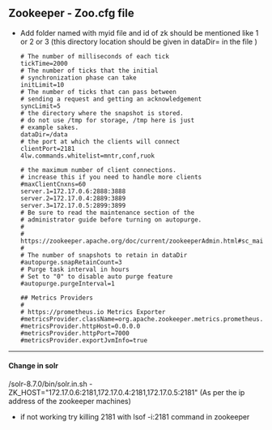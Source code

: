 ## Zookeeper - Zoo.cfg file

* Add folder named with myid file and id of zk should be mentioned like 1 or 2 or 3 (this directory location should be given in dataDir= in the file )
    
      # The number of milliseconds of each tick
      tickTime=2000
      # The number of ticks that the initial 
      # synchronization phase can take
      initLimit=10
      # The number of ticks that can pass between 
      # sending a request and getting an acknowledgement
      syncLimit=5
      # the directory where the snapshot is stored.
      # do not use /tmp for storage, /tmp here is just 
      # example sakes.
      dataDir=/data
      # the port at which the clients will connect
      clientPort=2181
      4lw.commands.whitelist=mntr,conf,ruok
      
      # the maximum number of client connections.
      # increase this if you need to handle more clients
      #maxClientCnxns=60
      server.1=172.17.0.6:2888:3888
      server.2=172.17.0.4:2889:3889
      server.3=172.17.0.5:2899:3899
      # Be sure to read the maintenance section of the 
      # administrator guide before turning on autopurge.
      #
      # https://zookeeper.apache.org/doc/current/zookeeperAdmin.html#sc_maintenance
      #
      # The number of snapshots to retain in dataDir
      #autopurge.snapRetainCount=3
      # Purge task interval in hours
      # Set to "0" to disable auto purge feature
      #autopurge.purgeInterval=1
      
      ## Metrics Providers
      #
      # https://prometheus.io Metrics Exporter
      #metricsProvider.className=org.apache.zookeeper.metrics.prometheus.PrometheusMetricsProvider
      #metricsProvider.httpHost=0.0.0.0
      #metricsProvider.httpPort=7000
      #metricsProvider.exportJvmInfo=true
***

#### Change in solr  

/solr-8.7.0/bin/solr.in.sh - ZK_HOST="172.17.0.6:2181,172.17.0.4:2181,172.17.0.5:2181" (As per the ip address of the zookeeper machines)

* if not working try killing 2181 with lsof -i:2181 command in zookeeper
 
